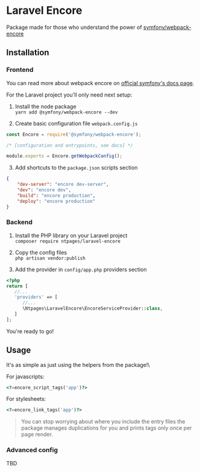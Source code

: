 # Laravel Encore

Package made for those who understand the power of [symfony/webpack-encore](https://github.com/symfony/webpack-encore)

## Installation

### Frontend

You can read more about webpack encore
on [official symfony's docs page](https://symfony.com/doc/current/frontend.html#webpack-encore).

For the Laravel project you'll only need next setup:

1. Install the node package\
   `yarn add @symfony/webpack-encore --dev`

2. Create basic configuration file `webpack.config.js`

```javascript
const Encore = require('@symfony/webpack-encore');

/* [configuration and entrypoints, see docs] */

module.exports = Encore.getWebpackConfig();
```

3. Add shortcuts to the `package.json` scripts section

```json
{
    "dev-server": "encore dev-server",
    "dev": "encore dev",
    "build": "encore production",
    "deploy": "encore production"
}
```

### Backend

1. Install the PHP library on your Laravel project\
   `composer require ntpages/laravel-encore`

2. Copy the config files\
   `php artisan vendor:publish`

3. Add the provider in `config/app.php` providers section

```php
<?php
return [
   //...
   'providers' => [
      //...
      \Ntpages\LaravelEncore\EncoreServiceProvider::class,
   ]
];
```

You're ready to go!

## Usage

It's as simple as just using the helpers from the package!\

For javascripts:

```php
<?=encore_script_tags('app')?>
```

For stylesheets:

```php
<?=encore_link_tags('app')?>
```

> You can stop worrying about where you include the entry files the package manages duplications for you
> and prints tags only once per page render.

### Advanced config

TBD

